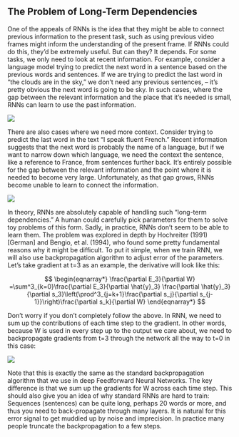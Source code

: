 ## The Problem of Long-Term Dependencies

One of the appeals of RNNs is the idea that they might be able to connect previous information to the present task, such as using previous video frames might inform the understanding of the present frame. If RNNs could do this, they’d be extremely useful. But can they? It depends. For some tasks, we only need to look at recent information. For example, consider a language model trying to predict the next word in a sentence based on the previous words and sentences. If we are trying to predict the last word in “the clouds are in the sky,” we don’t need any previous sentences, – it’s pretty obvious the next word is going to be sky. In such cases, where the gap between the relevant information and the place that it’s needed is small, RNNs can learn to use the past information.

![](/assets/RNN_connection2.jpg)

There are also cases where we need more context. Consider trying to predict the last word in the text “I speak fluent French.” Recent information suggests that the next word is probably the name of a language, but if we want to narrow down which language, we need the context the sentence, like a reference to France, from sentences further back. It’s entirely possible for the gap between the relevant information and the point where it is needed to become very large. Unfortunately, as that gap grows, RNNs become unable to learn to connect the information.

![](/assets/RNN_connection.jpg)

In theory, RNNs are absolutely capable of handling such “long-term dependencies.” A human could carefully pick parameters for them to solve toy problems of this form. Sadly, in practice, RNNs don’t seem to be able to learn them. The problem was explored in depth by Hochreiter (1991) [German] and Bengio, et al. (1994), who found some pretty fundamental reasons why it might be difficult.
To put it simple, when we train RNN, we will also use backpropagation algorithm to adjust error of the parameters. Let’s take gradient at t=3 as an example, the derivative will look like this:

$$
\begin{eqnarray*}
\frac{\partial E_3}{\partial W} =\sum^3_{k=0}\frac{\partial E_3}{\partial \hat{y}_3}
\frac{\partial \hat{y}_3}{\partial s_3}\left(\prod^3_{j=k+1}\frac{\partial s_j}{\partial s_{j-1}}\right)\frac{\partial s_k}{\partial W}
\end{eqnarray*}
$$


Don’t worry if you don’t completely follow the above. In RNN, we need to sum up the contributions of each time step to the gradient. In other words, because W is used in every step up to the output we care about, we need to backpropagate gradients from t=3 through the network all the way to t=0 in this case:

![](/assets/backpropagation_loss.png)

Note that this is exactly the same as the standard backpropagation algorithm that we use in deep Feedforward Neural Networks. The key difference is that we sum up the gradients for W across each time step. This should also give you an idea of why standard RNNs are hard to train: Sequences (sentences) can be quite long, perhaps 20 words or more, and thus you need to back-propagate through many layers. It is natural for this error signal to get muddied up by noise and imprecision. In practice many people truncate the backpropagation to a few steps.

